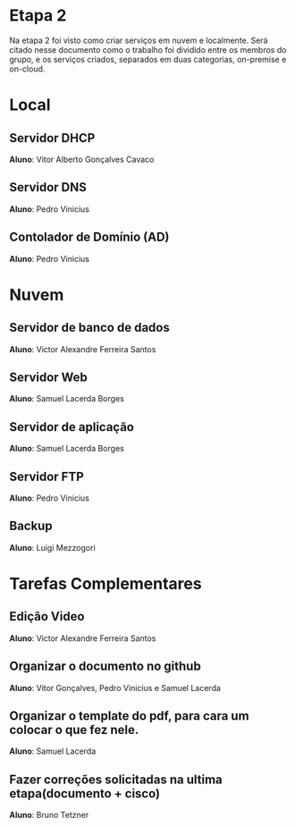 # Etapa 2 

Na etapa 2 foi visto como criar serviços em nuvem e localmente. Será citado nesse documento como o trabalho foi dividido entre os membros do grupo, e os serviços criados, separados em duas categorias, on-premise e on-cloud.

# Local 

## Servidor DHCP 
**Aluno**: Vitor Alberto Gonçalves Cavaco <br> 

## Servidor DNS
**Aluno**: Pedro Vinicius<br>

## Contolador de Domínio (AD)
**Aluno**: Pedro Vinicius<br>

# Nuvem 

## Servidor de banco de dados
**Aluno**: Victor Alexandre Ferreira Santos<br> 

## Servidor Web
**Aluno**: Samuel Lacerda Borges<br> 

## Servidor de aplicação
**Aluno**: Samuel Lacerda Borges<br> 

## Servidor FTP
**Aluno**: Pedro Vinicius<br>

## Backup
**Aluno**: Luigi Mezzogori<br> 

# Tarefas Complementares

## Edição Video
**Aluno**: Victor Alexandre Ferreira Santos<br>

## Organizar o documento no github
**Aluno**: Vitor Gonçalves, Pedro Vinicius e Samuel Lacerda<br>

## Organizar o template do pdf, para cara um colocar o que fez nele.
**Aluno**: Samuel Lacerda<br>

## Fazer correções solicitadas na ultima etapa(documento + cisco)
**Aluno**: Bruno Tetzner<br>
